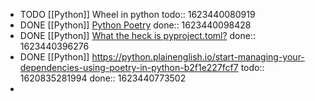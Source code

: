 - TODO [[Python]] Wheel in python
  todo:: 1623440080919
- DONE [[Python]] [Python Poetry](https://python-poetry.org/docs/cli/)
  done:: 1623440098428
- DONE [[Python]] [What the heck is pyproject.toml?](https://snarky.ca/what-the-heck-is-pyproject-toml/)
  done:: 1623440396276
- DONE [[Python]] https://python.plainenglish.io/start-managing-your-dependencies-using-poetry-in-python-b2f1e227fcf7
  todo:: 1620835281994
  done:: 1623440773502
-